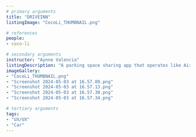 ```yaml
---
# primary arguments
title: "DRIVEINN"
listingImage: "CocoLi_THUMBNAIL.png"

# references
people:
- coco-li

# secondary arguments
instructor: "Aynne Valencia"
listingDescription: "A parking space sharing app that operates like Airbnb for parking,  allowing tenants to lease their unused spots during work hours or  vacations."
imageGallery:
- "CocoLi_THUMBNAIL.png"
- "Screenshot 2024-05-03 at 16.57.09.png"
- "Screenshot 2024-05-03 at 16.57.13.png"
- "Screenshot 2024-05-03 at 16.57.30.png"
- "Screenshot 2024-05-03 at 16.57.34.png"

# tertiary arguments
tags:
- "UX/UX"
- "Car"
---
```

